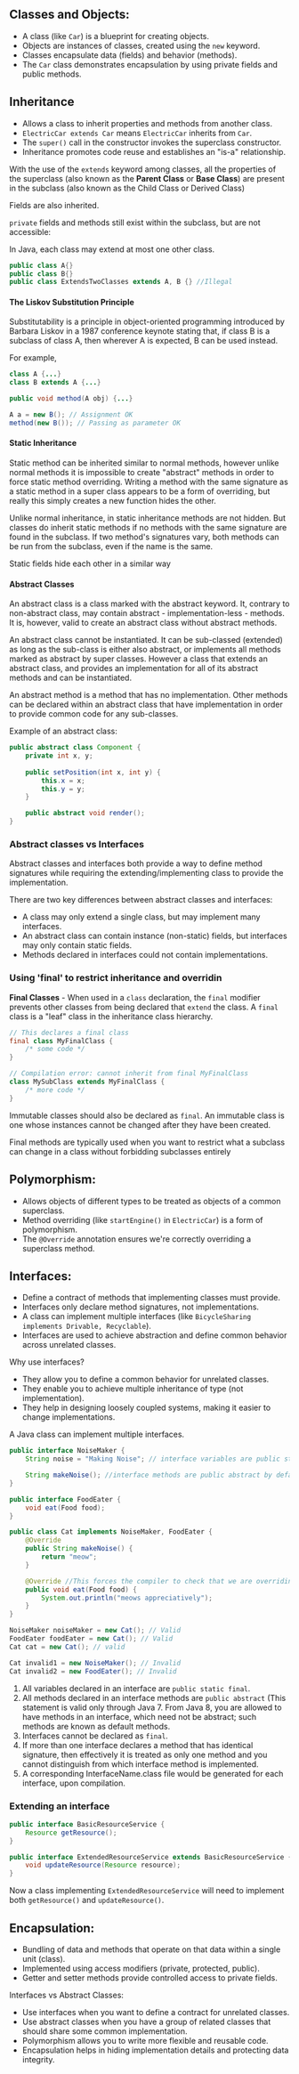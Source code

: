 ## Classes and Objects:
   - A class (like `Car`) is a blueprint for creating objects.
   - Objects are instances of classes, created using the `new` keyword.
   - Classes encapsulate data (fields) and behavior (methods).
   - The `Car` class demonstrates encapsulation by using private fields and public methods.

## Inheritance
- Allows a class to inherit properties and methods from another class.
- `ElectricCar extends Car` means `ElectricCar` inherits from `Car`.
- The `super()` call in the constructor invokes the superclass constructor.
- Inheritance promotes code reuse and establishes an "is-a" relationship.

With the use of the `extends` keyword among classes, all the properties of the superclass (also known as the **Parent Class** or **Base Class**) are present in the subclass (also known as the Child Class or Derived Class)

Fields are also inherited. 

`private` fields and methods still exist within the subclass, but are not accessible:

In Java, each class may extend at most one other class.
```java
public class A{}
public class B{}
public class ExtendsTwoClasses extends A, B {} //Illegal
```

#### The Liskov Substitution Principle
Substitutability is a principle in object-oriented programming introduced by Barbara Liskov in a 1987 conference keynote stating that, if class B is a subclass of class A, then wherever A is expected, B can be used instead. 

For example,
```java
class A {...}
class B extends A {...}

public void method(A obj) {...}

A a = new B(); // Assignment OK
method(new B()); // Passing as parameter OK
```

#### Static Inheritance
Static method can be inherited similar to normal methods, however unlike normal methods it is impossible to create "abstract" methods in order to force static method overriding. Writing a method with the same signature as a static method in a super class appears to be a form of overriding, but really this simply creates a new function hides the other.

Unlike normal inheritance, in static inheritance methods are not hidden. But classes do inherit static methods if no methods with the same signature are found in the subclass. If two method's signatures vary, both methods can be run from the subclass, even if the name is the same.

Static fields hide each other in a similar way

#### Abstract Classes
An abstract class is a class marked with the abstract keyword. It, contrary to non-abstract class, may contain abstract - implementation-less - methods. It is, however, valid to create an abstract class without abstract methods.

An abstract class cannot be instantiated. It can be sub-classed (extended) as long as the sub-class is either also abstract, or implements all methods marked as abstract by super classes. However a class that extends an abstract class, and provides an implementation for all of its abstract methods and can be instantiated.

An abstract method is a method that has no implementation. Other methods can be declared within an abstract class that have implementation in order to provide common code for any sub-classes.

Example of an abstract class: 
```java
public abstract class Component {
    private int x, y;
    
    public setPosition(int x, int y) {
        this.x = x;
        this.y = y;
    }

    public abstract void render();
}
```

### Abstract classes vs Interfaces
Abstract classes and interfaces both provide a way to define method signatures while requiring the extending/implementing class to provide the implementation.

There are two key differences between abstract classes and interfaces:

   - A class may only extend a single class, but may implement many interfaces.
   - An abstract class can contain instance (non-static) fields, but interfaces may only contain static fields.
   - Methods declared in interfaces could not contain implementations.

### Using 'final' to restrict inheritance and overridin
**Final Classes** - When used in a `class` declaration, the `final` modifier prevents other classes from being declared that `extend` the class. A `final` class is a "leaf" class in the inheritance class hierarchy.

```java
// This declares a final class
final class MyFinalClass {
    /* some code */
}

// Compilation error: cannot inherit from final MyFinalClass
class MySubClass extends MyFinalClass {
    /* more code */
}

```
Immutable classes should also be declared as `final`. An immutable class is one whose instances cannot be changed after they have been created.

Final methods are typically used when you want to restrict what a subclass can change in a class without forbidding subclasses entirely



## Polymorphism:
   - Allows objects of different types to be treated as objects of a common superclass.
   - Method overriding (like `startEngine()` in `ElectricCar`) is a form of polymorphism.
   - The `@Override` annotation ensures we're correctly overriding a superclass method.

## Interfaces:
   - Define a contract of methods that implementing classes must provide.
   - Interfaces only declare method signatures, not implementations.
   - A class can implement multiple interfaces (like `BicycleSharing implements Drivable, Recyclable`).
   - Interfaces are used to achieve abstraction and define common behavior across unrelated classes.

   Why use interfaces?
   - They allow you to define a common behavior for unrelated classes.
   - They enable you to achieve multiple inheritance of type (not implementation).
   - They help in designing loosely coupled systems, making it easier to change implementations.

A Java class can implement multiple interfaces.
```java
public interface NoiseMaker {
    String noise = "Making Noise"; // interface variables are public static final by default

    String makeNoise(); //interface methods are public abstract by default
}

public interface FoodEater {
    void eat(Food food);
}

public class Cat implements NoiseMaker, FoodEater { 
    @Override
    public String makeNoise() {
        return "meow";
    }

    @Override //This forces the compiler to check that we are overriding and prevents the program from defining a new method or messing up the method signature.
    public void eat(Food food) {
        System.out.println("meows appreciatively");
    }
}

NoiseMaker noiseMaker = new Cat(); // Valid
FoodEater foodEater = new Cat(); // Valid
Cat cat = new Cat(); // valid

Cat invalid1 = new NoiseMaker(); // Invalid
Cat invalid2 = new FoodEater(); // Invalid
```

1. All variables declared in an interface are `public static final`.
2. All methods declared in an interface methods are `public abstract` (This statement is valid only through Java 7. From Java 8, you are allowed to have methods in an interface, which need not be abstract; such methods are known as default methods.
3. Interfaces cannot be declared as `final`.
4. If more than one interface declares a method that has identical signature, then effectively it is treated as only one method and you cannot distinguish from which interface method is implemented. 
5. A corresponding InterfaceName.class file would be generated for each interface, upon compilation.

### Extending an interface
```java
public interface BasicResourceService {
    Resource getResource();
}

public interface ExtendedResourceService extends BasicResourceService {
    void updateResource(Resource resource);
}
```
Now a class implementing `ExtendedResourceService` will need to implement both `getResource()` and `updateResource()`.

## Encapsulation:
   - Bundling of data and methods that operate on that data within a single unit (class).
   - Implemented using access modifiers (private, protected, public).
   - Getter and setter methods provide controlled access to private fields.

Interfaces vs Abstract Classes: 
  - Use interfaces when you want to define a contract for unrelated classes.
  - Use abstract classes when you have a group of related classes that should share some common implementation.
- Polymorphism allows you to write more flexible and reusable code.
- Encapsulation helps in hiding implementation details and protecting data integrity.
